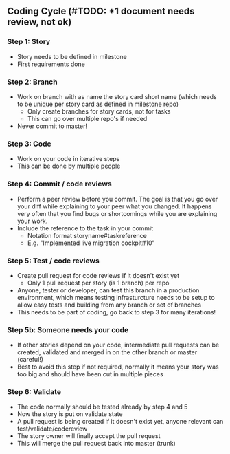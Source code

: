 ## Coding Cycle  (#TODO: *1 document needs review, not ok)

### Step 1: Story

- Story needs to be defined in milestone
- First requirements done


### Step 2: Branch

- Work on branch with as name the story card short name (which needs to be unique per story card as defined in milestone repo)
  - Only create branches for story cards, not for tasks
  - This can go over multiple repo's if needed
- Never commit to master!


### Step 3: Code

- Work on your code in iterative steps
- This can be done by multiple people


### Step 4: Commit / code reviews

- Perform a peer review before you commit. The goal is that you go over your diff while explaining to your peer what you changed. It happens very often that you find bugs or shortcomings while you are explaining your work.
- Include the reference to the task in your commit
   - Notation format storyname#taskreference
   - E.g. "Implemented live migration cockpit#10"


### Step 5: Test / code reviews

- Create pull request for code reviews if it doesn't exist yet
	- Only 1 pull request per story (is 1 branch) per repo
- Anyone, tester or developer, can test this branch in a production environment, which means testing infrasturcture needs to be setup to allow easy tests and building from any branch or set of branches
- This needs to be part of coding, go back to step 3 for many iterations!


### Step 5b: Someone needs your code

- If other stories depend on your code, intermediate pull requests can be created, validated and merged in on the other branch or master (careful!)
- Best to avoid this step if not required, normally it means your story was too big and should have been cut in multiple pieces


### Step 6: Validate

- The code normally should be tested already by step 4 and 5
- Now the story is put on validate state
- A pull request is being created if it doesn't exist yet, anyone relevant can test/validate/codereview
- The story owner will finally accept the pull request
- This will merge the pull request back into master (trunk)

